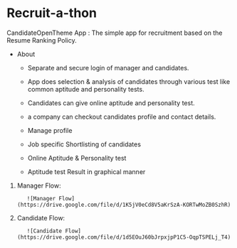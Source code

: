 # Recruit-a-thon

CandidateOpenTheme App : The simple app for recruitment based on the Resume Ranking Policy.

* About
    * Separate and secure login of manager and candidates.
    * App does selection & analysis of candidates through various test like common aptitude and personality tests.
    * Candidates can give online aptitude and personality test.
    * a company can checkout candidates profile and contact details.

    * Manage profile
    * Job specific Shortlisting of candidates
    * Online Aptitude & Personality test
    * Aptitude test Result in graphical manner 



1. Manager Flow:


          ![Manager Flow](https://drive.google.com/file/d/1K5jV0eCd8V5aKrSzA-KORTwMoZB0SzhR)


2. Candidate Flow:


          ![Candidate Flow](https://drive.google.com/file/d/1d5EOuJ60bJrpxjpP1C5-OqpTSPELj_T4)


